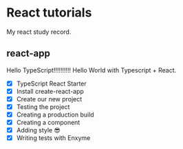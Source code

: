 # React tutorials

My react study record.

## react-app

Hello TypeScript!!!!!!!!!!
Hello World with Typescript + React.

* [x] TypeScript React Starter
* [x] Install create-react-app
* [x] Create our new project
* [x] Testing the project
* [x] Creating a production build
* [x] Creating a component
* [x] Adding style 😎
* [x] Writing tests with Enxyme
